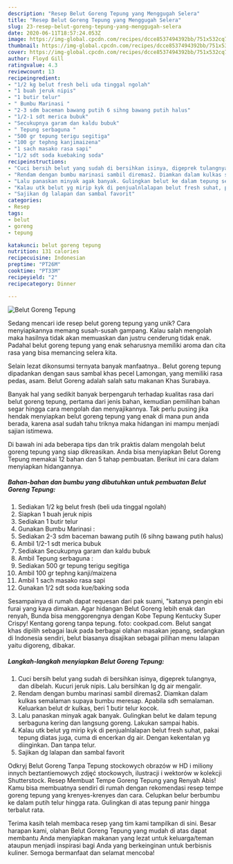 ```yaml
---
description: "Resep Belut Goreng Tepung yang Menggugah Selera"
title: "Resep Belut Goreng Tepung yang Menggugah Selera"
slug: 23-resep-belut-goreng-tepung-yang-menggugah-selera
date: 2020-06-11T18:57:24.053Z
image: https://img-global.cpcdn.com/recipes/dcce8537494392bb/751x532cq70/belut-goreng-tepung-foto-resep-utama.jpg
thumbnail: https://img-global.cpcdn.com/recipes/dcce8537494392bb/751x532cq70/belut-goreng-tepung-foto-resep-utama.jpg
cover: https://img-global.cpcdn.com/recipes/dcce8537494392bb/751x532cq70/belut-goreng-tepung-foto-resep-utama.jpg
author: Floyd Gill
ratingvalue: 4.3
reviewcount: 13
recipeingredient:
- "1/2 kg belut fresh beli uda tinggal ngolah"
- "1 buah jeruk nipis"
- "1 butir telur"
- " Bumbu Marinasi "
- "2-3 sdm baceman bawang putih 6 sihng bawang putih halus"
- "1/2-1 sdt merica bubuk"
- "Secukupnya garam dan kaldu bubuk"
- " Tepung serbaguna "
- "500 gr tepung terigu segitiga"
- "100 gr tephng kanjimaizena"
- "1 sach masako rasa sapi"
- "1/2 sdt soda kuebaking soda"
recipeinstructions:
- "Cuci bersih belut yang sudah di bersihkan isinya, digeprek tulangnya, dan dibelah. Kucuri jeruk nipis. Lalu bersihkan lg dg air mengalir."
- "Rendam dengan bumbu marinasi sambil diremas2. Diamkan dalam kulkas semalaman supaya bumbu meresap. Apabila sdh semalaman. Keluarkan belut dr kulkas, beri 1 butir telur kocok."
- "Lalu panaskan minyak agak banyak. Gulingkan belut ke dalam tepung serbaguna kering dan langsung goreng. Lakukan sampai habis."
- "Kalau utk belut yg mirip kyk di penjualnlalapan belut fresh suhat, pakai tepung diatas juga, cuma di encerkan dg air. Dengan kekentalan yg diinginkan. Dan tanpa telur."
- "Sajikan dg lalapan dan sambal favorit"
categories:
- Resep
tags:
- belut
- goreng
- tepung

katakunci: belut goreng tepung 
nutrition: 131 calories
recipecuisine: Indonesian
preptime: "PT26M"
cooktime: "PT33M"
recipeyield: "2"
recipecategory: Dinner

---
```



![Belut Goreng Tepung](https://img-global.cpcdn.com/recipes/dcce8537494392bb/751x532cq70/belut-goreng-tepung-foto-resep-utama.jpg)

Sedang mencari ide resep belut goreng tepung yang unik? Cara menyiapkannya memang susah-susah gampang. Kalau salah mengolah maka hasilnya tidak akan memuaskan dan justru cenderung tidak enak. Padahal belut goreng tepung yang enak seharusnya memiliki aroma dan cita rasa yang bisa memancing selera kita.

Selain lezat dikonsumsi ternyata banyak manfaatnya.. Belut goreng tepung dipadankan dengan saus sambal khas pecel Lamongan, yang memiliki rasa pedas, asam. Belut Goreng adalah salah satu makanan Khas Surabaya.

Banyak hal yang sedikit banyak berpengaruh terhadap kualitas rasa dari belut goreng tepung, pertama dari jenis bahan, kemudian pemilihan bahan segar hingga cara mengolah dan menyajikannya. Tak perlu pusing jika hendak menyiapkan belut goreng tepung yang enak di mana pun anda berada, karena asal sudah tahu triknya maka hidangan ini mampu menjadi sajian istimewa.


Di bawah ini ada beberapa tips dan trik praktis dalam mengolah belut goreng tepung yang siap dikreasikan. Anda bisa menyiapkan Belut Goreng Tepung memakai 12 bahan dan 5 tahap pembuatan. Berikut ini cara dalam menyiapkan hidangannya.

<!--inarticleads1-->

##### Bahan-bahan dan bumbu yang dibutuhkan untuk pembuatan Belut Goreng Tepung:

1. Sediakan 1/2 kg belut fresh (beli uda tinggal ngolah)
1. Siapkan 1 buah jeruk nipis
1. Sediakan 1 butir telur
1. Gunakan  Bumbu Marinasi :
1. Sediakan 2-3 sdm baceman bawang putih (6 sihng bawang putih halus)
1. Ambil 1/2-1 sdt merica bubuk
1. Sediakan Secukupnya garam dan kaldu bubuk
1. Ambil  Tepung serbaguna :
1. Sediakan 500 gr tepung terigu segitiga
1. Ambil 100 gr tephng kanji/maizena
1. Ambil 1 sach masako rasa sapi
1. Gunakan 1/2 sdt soda kue/baking soda


Sesampainya di rumah dapat requesan dari pak suami, &#34;katanya pengin ebi furai yang kaya dimakan. Agar hidangan Belut Goreng lebih enak dan renyah, Bunda bisa menggorengnya dengan Kobe Tepung Kentucky Super Crispy! Kentang goreng tanpa tepung. foto: cookpad.com. Belut sangat khas dipilih sebagai lauk pada berbagai olahan masakan jepang, sedangkan di Indonesia sendiri, belut biasanya disajikan sebagai pilihan menu lalapan yaitu digoreng, dibakar. 

<!--inarticleads2-->

##### Langkah-langkah menyiapkan Belut Goreng Tepung:

1. Cuci bersih belut yang sudah di bersihkan isinya, digeprek tulangnya, dan dibelah. Kucuri jeruk nipis. Lalu bersihkan lg dg air mengalir.
1. Rendam dengan bumbu marinasi sambil diremas2. Diamkan dalam kulkas semalaman supaya bumbu meresap. Apabila sdh semalaman. Keluarkan belut dr kulkas, beri 1 butir telur kocok.
1. Lalu panaskan minyak agak banyak. Gulingkan belut ke dalam tepung serbaguna kering dan langsung goreng. Lakukan sampai habis.
1. Kalau utk belut yg mirip kyk di penjualnlalapan belut fresh suhat, pakai tepung diatas juga, cuma di encerkan dg air. Dengan kekentalan yg diinginkan. Dan tanpa telur.
1. Sajikan dg lalapan dan sambal favorit


Odkryj Belut Goreng Tanpa Tepung stockowych obrazów w HD i miliony innych beztantiemowych zdjęć stockowych, ilustracji i wektorów w kolekcji Shutterstock. Resep Membuat Tempe Goreng Tepung yang Renyah Abis! Kamu bisa membuatnya sendiri di rumah dengan rekomendasi resep tempe goreng tepung yang krenyes-krenyes dan cara. Celupkan belur berbumbu ke dalam putih telur hingga rata. Gulingkan di atas tepung panir hingga terbalut rata. 

Terima kasih telah membaca resep yang tim kami tampilkan di sini. Besar harapan kami, olahan Belut Goreng Tepung yang mudah di atas dapat membantu Anda menyiapkan makanan yang lezat untuk keluarga/teman ataupun menjadi inspirasi bagi Anda yang berkeinginan untuk berbisnis kuliner. Semoga bermanfaat dan selamat mencoba!
